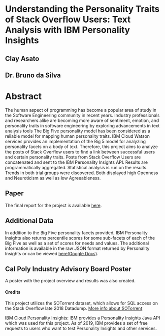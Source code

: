 # Understanding the Personality Traits of Stack Overflow Users: Text Analysis with IBM Personality Insights
## Clay Asato
## Dr. Bruno da Silva

# Abstract
The human aspect of programming has become a popular area of study in the Software Engineering community in recent years. Industry professionals and researchers alike are becoming more aware of sentiment, emotion, and personality traits in software engineering by exploring advancements in text analysis tools The Big Five personality model has been considered as a reliable model for mapping human personality traits. IBM Cloud Watson services provides an implementation of the Big 5 model for analyzing personality facets on a body of text. Therefore, this project aims to analyze the posts of Stack Overflow users to find a link between successful users and certain personality traits. Posts from Stack Overflow Users are concatenated and sent to the IBM Personality Insights API. Results are programmatically aggregated. Statistical analysis is run on the results. Trends in both trial groups were discovered. Both displayed high Openness and Neuroticism as well as low Agreeableness.

## Paper
The final report for the project is available [here](https://github.com/SentimentAnalysisInSE/stackoverflow_analysis/blob/master/PersonalityAnalysisStackOverflow.pdf).

## Additional Data
In addition to the Big Five personality facets provided, IBM Personality Insights also returns percentile scores for some sub-facets of each of the Big Five as well as a set of scores for needs and values. The additional information is available in the raw JSON format returned by Personality Insights or can be viewed [here\(Google Docs\)](https://docs.google.com/spreadsheets/d/10UJuorLYhImkMU2a1kVQ7BTFAlEhHZviHdPdcPee-zE/edit?usp=sharing).

## Cal Poly Industry Advisory Board Poster
A poster with the project overview and results was also created.

#### Credits
This project utilizes the SOTorrent dataset, which allows for SQL access on the Stack Overflow late 2018 Datadump. [More info about SOTorrent](https://empirical-software.engineering/projects/sotorrent/#)

[IBM Cloud Personality Insights](https://www.ibm.com/watson/services/personality-insights/): IBM provides a [Personality Insights Java API](https://github.com/watson-developer-cloud/java-sdk) which was used for this project. As of 2019, IBM provides a set of free requests to users who want to test Personality Insights and other services.
